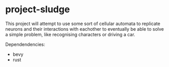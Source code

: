 # project-sludge

This project will attempt to use some sort of cellular automata to replicate neurons and their interactions with eachother to eventually be able to solve a simple problem, like recognising characters or driving a car.


Dependendencies:
- bevy
- rust